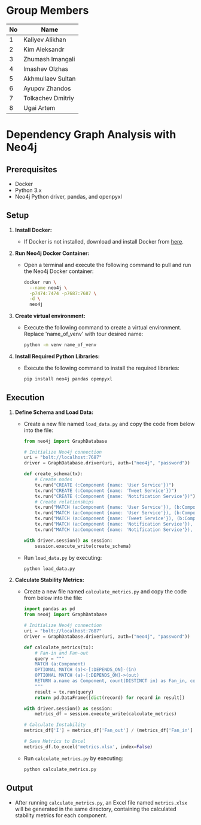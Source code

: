 # Group Members

| No | Name              |
|----|-------------------|
| 1  | Kaliyev Alikhan   |
| 2  | Kim Aleksandr     |
| 3  | Zhumash Imangali  |
| 4  | Imashev Olzhas    |
| 5  | Akhmullaev Sultan |
| 6  | Ayupov Zhandos    |
| 7  | Tolkachev Dmitriy |
| 8  | Ugai Artem        |

# Dependency Graph Analysis with Neo4j

## Prerequisites

- Docker
- Python 3.x
- Neo4j Python driver, pandas, and openpyxl

## Setup

1. **Install Docker:**
   - If Docker is not installed, download and install Docker from [here](https://www.docker.com/products/docker-desktop).

2. **Run Neo4j Docker Container:**
   - Open a terminal and execute the following command to pull and run the Neo4j Docker container:
     ```bash
     docker run \
       --name neo4j \
       -p7474:7474 -p7687:7687 \
       -d \
       neo4j
     ```

3. **Create virtual environment:**
   - Execute the following command to create a virtual environment. Replace 'name_of_venv' with tour desired name:
     ```bash
     python -m venv name_of_venv
     ```

4. **Install Required Python Libraries:**
   - Execute the following command to install the required libraries:
     ```bash
     pip install neo4j pandas openpyxl
     ```

## Execution

1. **Define Schema and Load Data:**
   - Create a new file named `load_data.py` and copy the code from below into the file:
     ```python
     from neo4j import GraphDatabase

     # Initialize Neo4j connection
     uri = "bolt://localhost:7687"
     driver = GraphDatabase.driver(uri, auth=("neo4j", "password"))  # Replace 'password' with your neo4j password

     def create_schema(tx):
         # Create nodes
         tx.run("CREATE (:Component {name: 'User Service'})")
         tx.run("CREATE (:Component {name: 'Tweet Service'})")
         tx.run("CREATE (:Component {name: 'Notification Service'})")
         # Create relationships
         tx.run("MATCH (a:Component {name: 'User Service'}), (b:Component {name: 'Tweet Service'}) CREATE (a)-[:DEPENDS_ON]->(b)")
         tx.run("MATCH (a:Component {name: 'User Service'}), (b:Component {name: 'Notification Service'}) CREATE (a)-[:DEPENDS_ON]->(b)")
         tx.run("MATCH (a:Component {name: 'Tweet Service'}), (b:Component {name: 'User Service'}) CREATE (a)-[:DEPENDS_ON]->(b)")
         tx.run("MATCH (a:Component {name: 'Notification Service'}), (b:Component {name: 'User Service'}) CREATE (a)-[:DEPENDS_ON]->(b)")
         tx.run("MATCH (a:Component {name: 'Notification Service'}), (b:Component {name: 'Tweet Service'}) CREATE (a)-[:DEPENDS_ON]->(b)")

     with driver.session() as session:
         session.execute_write(create_schema)
     ```
   - Run `load_data.py` by executing:
     ```bash
     python load_data.py
     ```

2. **Calculate Stability Metrics:**
   - Create a new file named `calculate_metrics.py` and copy the code from below into the file:
     ```python
     import pandas as pd
     from neo4j import GraphDatabase

     # Initialize Neo4j connection
     uri = "bolt://localhost:7687"
     driver = GraphDatabase.driver(uri, auth=("neo4j", "password"))  # Replace 'password' with your neo4j password

     def calculate_metrics(tx):
         # Fan-in and Fan-out
         query = """
         MATCH (a:Component)
         OPTIONAL MATCH (a)<-[:DEPENDS_ON]-(in)
         OPTIONAL MATCH (a)-[:DEPENDS_ON]->(out)
         RETURN a.name as Component, count(DISTINCT in) as Fan_in, count(DISTINCT out) as Fan_out
         """
         result = tx.run(query)
         return pd.DataFrame([dict(record) for record in result])

     with driver.session() as session:
         metrics_df = session.execute_write(calculate_metrics)

     # Calculate Instability
     metrics_df['I'] = metrics_df['Fan_out'] / (metrics_df['Fan_in'] + metrics_df['Fan_out'])

     # Save Metrics to Excel
     metrics_df.to_excel('metrics.xlsx', index=False)
     ```
   - Run `calculate_metrics.py` by executing:
     ```bash
     python calculate_metrics.py
     ```

## Output

- After running `calculate_metrics.py`, an Excel file named `metrics.xlsx` will be generated in the same directory, containing the calculated stability metrics for each component.
